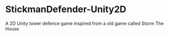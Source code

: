 # StickmanDefender-Unity2D
A 2D Unity tower defence game inspired from a old game called Storm The House
